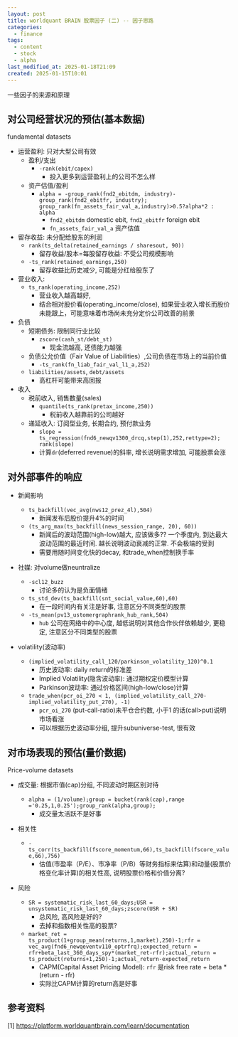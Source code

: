 ```yaml
---
layout: post
title: worldquant BRAIN 股票因子 (二) -- 因子思路
categories:
  - finance
tags:
  - content
  - stock
  - alpha
last_modified_at: 2025-01-18T21:09
created: 2025-01-15T10:01
---
```


一些因子的来源和原理

## 对公司经营状况的预估(基本数据)

fundamental datasets

- 运营盈利: 只对大型公司有效
	- 盈利/支出
		- `-rank(ebit/capex)`
			- 投入更多到运营盈利上的公司不怎么样
	- 资产估值/盈利
		- `alpha = -group_rank(fnd2_ebitdm, industry)-group_rank(fnd2_ebitfr, industry); group_rank(fn_assets_fair_val_a,industry)>0.5?alpha*2 : alpha`
			- `fnd2_ebitdm` domestic ebit, `fnd2_ebitfr` foreign ebit
			- `fn_assets_fair_val_a` 资产估值
- 留存收益: 未分配给股东的利润
	- `rank(ts_delta(retained_earnings / sharesout, 90))`
		- 留存收益/股本=每股留存收益: 不受公司规模影响
	- `-ts_rank(retained_earnings,250)`
		- 留存收益比历史减少, 可能是分红给股东了
- 营业收入: 
	- `ts_rank(operating_income,252)`
		- 营业收入越高越好, 
		- 结合相对股价看(operating_income/close), 如果营业收入增长而股价未能跟上，可能意味着市场尚未充分定价公司改善的前景
- 负债
	- 短期债务: 限制同行业比较
		- `zscore(cash_st/debt_st)`
			- 现金流越高, 还债能力越强
	- 负债公允价值（Fair Value of Liabilities）,公司负债在市场上的当前价值
		- `-ts_rank(fn_liab_fair_val_l1_a,252)`
	-  `liabilities/assets`, `debt/assets`
		- 高杠杆可能带来高回报
- 收入
	- 税前收入, 销售数量(sales)
		- `quantile(ts_rank(pretax_income,250))` 
			- 税前收入越靠前的公司越好
	- 递延收入: 订阅型业务, 长期合约, 预付款业务
		- `slope = ts_regression(fnd6_newqv1300_drcq,step(1),252,rettype=2); rank(slope)`
		- 计算`dr`(deferred revenue)的斜率, 增长说明需求增加, 可能股票会涨

## 对外部事件的响应

- 新闻影响
	- `ts_backfill(vec_avg(nws12_prez_4l),504)`
		- 新闻发布后股价提升4%的时间
	- `(ts_arg_max(ts_backfill(news_session_range, 20), 60))`
		- 新闻后的波动范围(high-low)越大, 应该做多?? 一个季度内, 到达最大波动范围的最近时间. 越长说明波动衰减的正常. 不会极端的受到
		- 需要用随时间变化快的decay, 和trade_when控制换手率
- 社媒:  对volume做neuntralize
	- `-scl12_buzz`
		- 讨论多的认为是负面情绪
	- `ts_std_dev(ts_backfill(snt_social_value,60),60)`
		- 在一段时间内有关注是好事, 注意区分不同类型的股票
	- `-ts_mean(pv13_ustomergraphrank_hub_rank,504)`
		- `hub` 公司在网络中的中心度, 越低说明对其他合作伙伴依赖越少, 更稳定, 注意区分不同类型的股票

- volatility(波动率)
	- `(implied_volatility_call_120/parkinson_volatility_120)^0.1`
		- 历史波动率: daily return的标准差
		- Implied Volatility(隐含波动率): 通过期权定价模型计算
		- Parkinson波动率: 通过价格区间(high-low/close)计算
	- `trade_when(pcr_oi_270 < 1, (implied_volatility_call_270-implied_volatility_put_270), -1)`
		- `pcr_oi_270` (put-call-ratio)未平仓合约数, 小于1 的话(call>put)说明市场看涨
		- 可以根据历史波动率分组, 提升subuniverse-test, 很有效

## 对市场表现的预估(量价数据)

Price-volume datasets

- 成交量: 根据市值(cap)分组, 不同波动时期区别对待
	- `alpha = (1/volume);group = bucket(rank(cap),range ='0.25,1,0.25');group_rank(alpha,group);`
		- 成交量太活跃不是好事

- 相关性
	- `-ts_corr(ts_backfill(fscore_momentum,66),ts_backfill(fscore_value,66),756)`
		- 估值(市盈率（P/E）、市净率（P/B）等财务指标来估算)和动量(股票价格变化率计算)的相关性高, 说明股票价格和价值分离?
- 风险
	- `SR = systematic_risk_last_60_days;USR = unsystematic_risk_last_60_days;zscore(USR + SR)`
		- 总风险, 高风险是好的?
		- 去掉和指数相关性高的股票?
	- `market_ret = ts_product(1+group_mean(returns,1,market),250)-1;rfr = vec_avg(fnd6_newqeventv110_optrfrq);expected_return = rfr+beta_last_360_days_spy*(market_ret-rfr);actual_return = ts_product(returns+1,250)-1;actual_return-expected_return`
		- CAPM(Capital Asset Pricing Model): `rfr` 是risk free rate + beta * (return - rfr)
		- 实际比CAPM计算的return高是好事

## 参考资料

[1]  https://platform.worldquantbrain.com/learn/documentation
